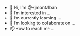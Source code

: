 - 👋 Hi, I’m @Hjmontalban
- 👀 I’m interested in ...
- 🌱 I’m currently learning ...
- 💞️ I’m looking to collaborate on ...
- 📫 How to reach me ...

<!---
Hjmontalban/Hjmontalban is a ✨ special ✨ repository because its `README.md` (this file) appears on your GitHub profile.
You can click the Preview link to take a look at your changes.
--->
